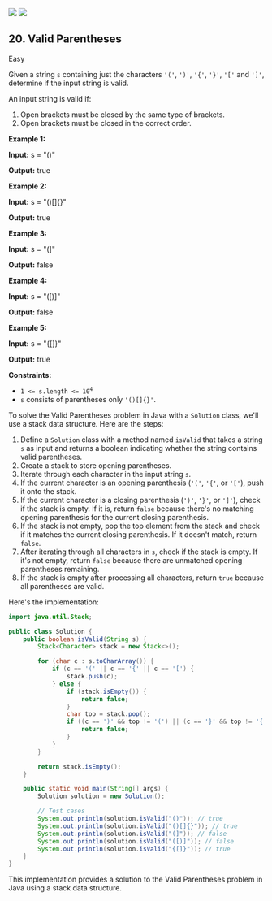 [![](https://img.shields.io/github/stars/LeetCode-Top-Interview-150/LeetCode-Top-Interview-150?label=Stars&style=flat-square)](https://github.com/LeetCode-Top-Interview-150/LeetCode-Top-Interview-150)
[![](https://img.shields.io/github/forks/LeetCode-Top-Interview-150/LeetCode-Top-Interview-150?label=Fork%20me%20on%20GitHub%20&style=flat-square)](https://github.com/LeetCode-Top-Interview-150/LeetCode-Top-Interview-150/fork)

## 20\. Valid Parentheses

Easy

Given a string `s` containing just the characters `'('`, `')'`, `'{'`, `'}'`, `'['` and `']'`, determine if the input string is valid.

An input string is valid if:

1.  Open brackets must be closed by the same type of brackets.
2.  Open brackets must be closed in the correct order.

**Example 1:**

**Input:** s = "()"

**Output:** true 

**Example 2:**

**Input:** s = "()[]{}"

**Output:** true 

**Example 3:**

**Input:** s = "(]"

**Output:** false 

**Example 4:**

**Input:** s = "([)]"

**Output:** false 

**Example 5:**

**Input:** s = "{[]}"

**Output:** true 

**Constraints:**

*   <code>1 <= s.length <= 10<sup>4</sup></code>
*   `s` consists of parentheses only `'()[]{}'`.

To solve the Valid Parentheses problem in Java with a `Solution` class, we'll use a stack data structure. Here are the steps:

1. Define a `Solution` class with a method named `isValid` that takes a string `s` as input and returns a boolean indicating whether the string contains valid parentheses.
2. Create a stack to store opening parentheses.
3. Iterate through each character in the input string `s`.
4. If the current character is an opening parenthesis (`'('`, `'{'`, or `'['`), push it onto the stack.
5. If the current character is a closing parenthesis (`')'`, `'}'`, or `']'`), check if the stack is empty. If it is, return `false` because there's no matching opening parenthesis for the current closing parenthesis.
6. If the stack is not empty, pop the top element from the stack and check if it matches the current closing parenthesis. If it doesn't match, return `false`.
7. After iterating through all characters in `s`, check if the stack is empty. If it's not empty, return `false` because there are unmatched opening parentheses remaining.
8. If the stack is empty after processing all characters, return `true` because all parentheses are valid.

Here's the implementation:

```java
import java.util.Stack;

public class Solution {
    public boolean isValid(String s) {
        Stack<Character> stack = new Stack<>();

        for (char c : s.toCharArray()) {
            if (c == '(' || c == '{' || c == '[') {
                stack.push(c);
            } else {
                if (stack.isEmpty()) {
                    return false;
                }
                char top = stack.pop();
                if ((c == ')' && top != '(') || (c == '}' && top != '{') || (c == ']' && top != '[')) {
                    return false;
                }
            }
        }

        return stack.isEmpty();
    }

    public static void main(String[] args) {
        Solution solution = new Solution();

        // Test cases
        System.out.println(solution.isValid("()")); // true
        System.out.println(solution.isValid("()[]{}")); // true
        System.out.println(solution.isValid("(]")); // false
        System.out.println(solution.isValid("([)]")); // false
        System.out.println(solution.isValid("{[]}")); // true
    }
}
```

This implementation provides a solution to the Valid Parentheses problem in Java using a stack data structure.